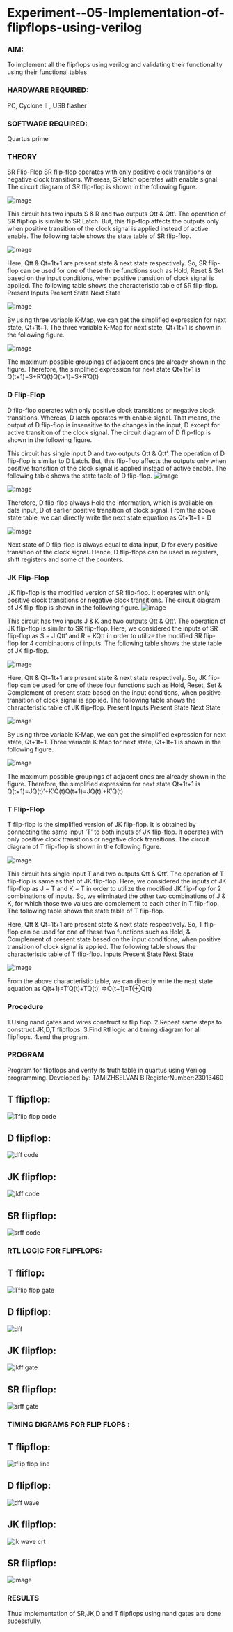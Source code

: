 # Experiment--05-Implementation-of-flipflops-using-verilog
### AIM:
To implement all the flipflops using verilog and validating their functionality using their functional tables
### HARDWARE REQUIRED: 
PC, Cyclone II , USB flasher
### SOFTWARE REQUIRED:  
Quartus prime
### THEORY 
SR Flip-Flop
SR flip-flop operates with only positive clock transitions or negative clock transitions. Whereas, SR latch operates with enable signal. The circuit diagram of SR flip-flop is shown in the following figure.

![image](https://user-images.githubusercontent.com/36288975/167910294-bb550548-b1dc-4cba-9044-31d9037d476b.png)

 
This circuit has two inputs S & R and two outputs Qtt & Qtt’. The operation of SR flipflop is similar to SR Latch. But, this flip-flop affects the outputs only when positive transition of the clock signal is applied instead of active enable.
The following table shows the state table of SR flip-flop.


![image](https://user-images.githubusercontent.com/36288975/167910648-ced88e69-869c-42e2-9718-a285a3902446.png)


Here, Qtt & Qt+1t+1 are present state & next state respectively. So, SR flip-flop can be used for one of these three functions such as Hold, Reset & Set based on the input conditions, when positive transition of clock signal is applied. The following table shows the characteristic table of SR flip-flop.
Present Inputs	Present State	Next State


![image](https://user-images.githubusercontent.com/36288975/167908180-5fc9d589-1cb5-41f5-b2c8-927e04f5f387.png)

By using three variable K-Map, we can get the simplified expression for next state, Qt+1t+1. The three variable K-Map for next state, Qt+1t+1 is shown in the following figure.

![image](https://user-images.githubusercontent.com/36288975/167908214-25b30a54-db20-4bcb-9385-5f93a1982a09.png)

 
The maximum possible groupings of adjacent ones are already shown in the figure. Therefore, the simplified expression for next state Qt+1t+1 is
Q(t+1)=S+R′Q(t)Q(t+1)=S+R′Q(t)


### D Flip-Flop
D flip-flop operates with only positive clock transitions or negative clock transitions. Whereas, D latch operates with enable signal. That means, the output of D flip-flop is insensitive to the changes in the input, D except for active transition of the clock signal. The circuit diagram of D flip-flop is shown in the following figure.
 
This circuit has single input D and two outputs Qtt & Qtt’. The operation of D flip-flop is similar to D Latch. But, this flip-flop affects the outputs only when positive transition of the clock signal is applied instead of active enable.
The following table shows the state table of D flip-flop.
![image](https://user-images.githubusercontent.com/36288975/167908342-e03f0cbb-5958-43bb-b74a-5e3ec2341675.png)

![image](https://user-images.githubusercontent.com/36288975/167910325-aeef0739-0a54-40e2-bebd-6f5fa0cad10e.png)



Therefore, D flip-flop always Hold the information, which is available on data input, D of earlier positive transition of clock signal. From the above state table, we can directly write the next state equation as
Qt+1t+1 = D



![image](https://user-images.githubusercontent.com/36288975/167908850-d39d07ba-7f9d-490a-b9f2-274e189fd047.png)

Next state of D flip-flop is always equal to data input, D for every positive transition of the clock signal. Hence, D flip-flops can be used in registers, shift registers and some of the counters.


### JK Flip-Flop
JK flip-flop is the modified version of SR flip-flop. It operates with only positive clock transitions or negative clock transitions. The circuit diagram of JK flip-flop is shown in the following figure.
![image](https://user-images.githubusercontent.com/36288975/167910378-d2d984a7-2815-4d17-8c41-ee4bdf59ec24.png) 

 
This circuit has two inputs J & K and two outputs Qtt & Qtt’. The operation of JK flip-flop is similar to SR flip-flop. Here, we considered the inputs of SR flip-flop as S = J Qtt’ and R = KQtt in order to utilize the modified SR flip-flop for 4 combinations of inputs.
The following table shows the state table of JK flip-flop.


![image](https://user-images.githubusercontent.com/36288975/167908575-59c35afb-50d3-46a2-888c-47478a3179d5.png)

Here, Qtt & Qt+1t+1 are present state & next state respectively. So, JK flip-flop can be used for one of these four functions such as Hold, Reset, Set & Complement of present state based on the input conditions, when positive transition of clock signal is applied. The following table shows the characteristic table of JK flip-flop.
Present Inputs	Present State	Next State

![image](https://user-images.githubusercontent.com/36288975/167908664-c854ffe9-0bd3-44c2-bfa6-e53928181c69.png)


By using three variable K-Map, we can get the simplified expression for next state, Qt+1t+1. Three variable K-Map for next state, Qt+1t+1 is shown in the following figure.
 
 
 ![image](https://user-images.githubusercontent.com/36288975/167908688-fa93c3e9-8323-4864-947d-c11d163d5a90.png)

The maximum possible groupings of adjacent ones are already shown in the figure. Therefore, the simplified expression for next state Qt+1t+1 is
Q(t+1)=JQ(t)′+K′Q(t)Q(t+1)=JQ(t)′+K′Q(t)



### T Flip-Flop
T flip-flop is the simplified version of JK flip-flop. It is obtained by connecting the same input ‘T’ to both inputs of JK flip-flop. It operates with only positive clock transitions or negative clock transitions. The circuit diagram of T flip-flop is shown in the following figure.

![image](https://user-images.githubusercontent.com/36288975/167911534-5f3c445d-bc68-46e2-9a9c-7efce5febc60.png)



This circuit has single input T and two outputs Qtt & Qtt’. The operation of T flip-flop is same as that of JK flip-flop. Here, we considered the inputs of JK flip-flop as J = T and K = T in order to utilize the modified JK flip-flop for 2 combinations of inputs. So, we eliminated the other two combinations of J & K, for which those two values are complement to each other in T flip-flop.
The following table shows the state table of T flip-flop.



Here, Qtt & Qt+1t+1 are present state & next state respectively. So, T flip-flop can be used for one of these two functions such as Hold, & Complement of present state based on the input conditions, when positive transition of clock signal is applied. The following table shows the characteristic table of T flip-flop.
Inputs	Present State	Next State


![image](https://user-images.githubusercontent.com/36288975/167909015-53aa9450-3f28-4202-887a-79d88228f8a0.png)

From the above characteristic table, we can directly write the next state equation as
Q(t+1)=T′Q(t)+TQ(t)′
⇒Q(t+1)=T⊕Q(t)

### Procedure
1.Using nand gates and wires construct sr flip flop.
2.Repeat same steps to construct JK,D,T flipflops.
3.Find Rtl logic and timing diagram for all flipflops.
4.end the program.
### PROGRAM 
Program for flipflops  and verify its truth table in quartus using Verilog programming.
Developed by: TAMIZHSELVAN B
RegisterNumber:23013460
## T flipflop:
![Tflip flop code](https://github.com/dharshan7200/Experiment--05-Implementation-of-flipflops-using-verilog/assets/138850116/7ae8b592-12a8-42f8-b4d7-95c1ddcc284b)
## D flipflop:
![dff code](https://github.com/dharshan7200/Experiment--05-Implementation-of-flipflops-using-verilog/assets/138850116/9f2babb2-acc6-4e99-8c7b-e633358583fe)
## JK flipflop:
![jkff code](https://github.com/dharshan7200/Experiment--05-Implementation-of-flipflops-using-verilog/assets/138850116/16125a0b-ac93-4f09-8b7f-eb93a53bd4fb)
## SR flipflop:
![srff code](https://github.com/dharshan7200/Experiment--05-Implementation-of-flipflops-using-verilog/assets/138850116/ca9d39c2-464b-4869-b59c-71e39dc45e05)
### RTL LOGIC FOR FLIPFLOPS:
## T fliflop:
![Tflip flop gate](https://github.com/dharshan7200/Experiment--05-Implementation-of-flipflops-using-verilog/assets/138850116/38f0ad86-816d-4eee-ba73-4721d9cc901e)
## D flipflop:
![dff](https://github.com/dharshan7200/Experiment--05-Implementation-of-flipflops-using-verilog/assets/138850116/a8cd9d32-4a63-4255-9005-b5cea209c703)
## JK flipflop:
![jkff gate](https://github.com/dharshan7200/Experiment--05-Implementation-of-flipflops-using-verilog/assets/138850116/bd65eda3-6eb9-4e91-9d38-b2501468c74d)
## SR flipflop:
![srff gate](https://github.com/dharshan7200/Experiment--05-Implementation-of-flipflops-using-verilog/assets/138850116/4c9f27e5-7250-4289-aeb3-bbf75a6bbd6f)
### TIMING DIGRAMS FOR FLIP FLOPS :
## T flipflop:
![tflip flop line](https://github.com/dharshan7200/Experiment--05-Implementation-of-flipflops-using-verilog/assets/138850116/4a437720-48b6-41bc-9550-0c50b6842cf4)
## D flipflop:
![dff wave](https://github.com/dharshan7200/Experiment--05-Implementation-of-flipflops-using-verilog/assets/138850116/9e2ee033-f0f6-4759-a694-5daf1426bd48)
## JK flipflop:
![jk wave crt](https://github.com/dharshan7200/Experiment--05-Implementation-of-flipflops-using-verilog/assets/138850116/80feda01-fac9-4a0e-96f9-901f9713dcbc)
## SR flipflop:
![image](https://github.com/dharshan7200/Experiment--05-Implementation-of-flipflops-using-verilog/assets/138850116/8123d4e3-6185-4ada-962e-915f4bb72c0b)

### RESULTS 
Thus implementation of SR,JK,D and T flipflops using nand gates are done sucessfully.
